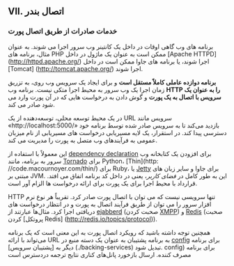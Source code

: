 ## VII. اتصال بندر
### خدمات صادرات از طریق اتصال پورت

برنامه های وب گاهی اوقات در داخل یک کانتینر وب سرور اجرا می شوند. به عنوان مثال، برنامه های PHP ممکن است به عنوان یک ماژول در داخل [Apache HTTPD] (http://httpd.apache.org/) اجرا شوند، یا برنامه های جاوا ممکن است در داخل [Tomcat] (http://tomcat.apache.org/) اجرا شوند.

**برنامه دوازده عاملی کاملاً مستقل است** و برای ایجاد یک سرویس وب روی، به تزریق زمان اجرا یک وب سرور به محیط اجرا متکی نیست. برنامه وب **HTTP را به عنوان یک سرویس با اتصال به یک پورت** و گوش دادن به درخواست هایی که در آن پورت وارد می شود صادر می کند.

در یک محیط توسعه محلی، توسعه‌دهنده از یک URL سرویس مانند «http://localhost:5000/» بازدید می‌کند تا به سرویس صادر شده توسط برنامه خود دسترسی پیدا کند. در استقرار، یک لایه مسیریابی درخواست های مسیریابی از نام میزبان عمومی به فرآیندهای وب متصل به پورت را مدیریت می کند.

این معمولاً با استفاده از [dependency declaration](./dependencies) برای افزودن یک کتابخانه وب سرور به برنامه، مانند [Tornado](http://www.tornadoweb.org/) برای Python، [Thin](http: //code.macournoyer.com/thin/) برای Ruby، یا [Jetty](http://www.eclipse.org/jetty/) برای جاوا و سایر زبان های مبتنی بر JVM. این به طور کامل در *فضای کاربر*، یعنی در داخل کد برنامه اتفاق می افتد. قرارداد با محیط اجرا برای یک پورت برای ارائه درخواست ها الزام آور است.

HTTP تنها سرویسی نیست که می توان با اتصال پورت صادر کرد. تقریباً هر نوع نرم افزار سرور را می توان از طریق فرآیند اتصال به پورت و در انتظار درخواست های دریافتی اجرا کرد. مثال‌ها عبارتند از [ejabberd](http://www.ejabberd.im/) (صحبت کردن [XMPP](http://xmpp.org/)) و [Redis](http://redis.io/) (صحبت کردن [پروتکل Redis] (http://redis.io/topics/protocol)).

همچنین توجه داشته باشید که رویکرد اتصال پورت به این معنی است که یک برنامه می‌تواند با ارائه URL به برنامه پشتیبان به عنوان یک دسته منبع در [config](./backing-services) برای برنامه دیگر به [پشتیبان سرویس] (./backing-services) تبدیل شود. config) برای برنامه مصرف کننده.
ارسال بازخورد
پانل‌های کناری
نتایج ترجمه دردسترس است
